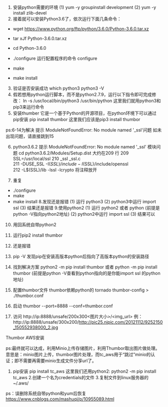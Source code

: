 1. 安装python需要的环境
(1) yum -y groupinstall development
(2) yum -y install zlib-devel
2. 接着就可以安装Python3.6了，依次运行下面几条命令：
- wget https://www.python.org/ftp/python/3.6.0/Python-3.6.0.tar.xz

- tar xJf Python-3.6.0.tar.xz

- cd Python-3.6.0

- ./configure
 运行配置程序的命令 configure
- make

- make install


3. 验证是否安装成功
which python3 
python3 -V
4. 假若想用python运行脚本，而不是python2.7.9，运行以下指令即可完成修改：
ln -s /usr/local/bin/python3 /usr/bin/python
这里我们就用python3和pip3来运行命令
5. 安装thumber 它是一个基于Python的开源项目，在python环境下可以通过pip安装
pip install thumbor
这里我们应该是pip3 install thumbor

ps:6-14为解决 提示 ModuleNotFoundError: No module named '_ssl'问题 如未出现问题，请直接跳到15

6. python3.6.2 提示 ModuleNotFoundError: No module named '_ssl' 模块问题 
cd python3.6.2/Modules/Setup.dist
大约在209 行
209 SSL=/usr/local/ssl
210 _ssl _ssl.c \
211 -DUSE_SSL -I$(SSL)/include -I$(SSL)/include/openssl \
212 -L$(SSL)/lib -lssl -lcrypto
将注释放开

7. 重复
- ./configure 
- make 
- make install
8.发现还是报错
(1) 运行
python3
(2) python3中运行
import ssl
(3) 结果还是报错
9.使用python2
(1) 运行
python2 或者 python (前提是python -V指向python2地址)
(2) python2中运行
import ssl
(3) 结果可以
10. 用回系统自带python2
11. 运行pip2 install thumbor 
12. 还是报错
13. pip -V 发现pip在安装高版本python后指向了高版本python的安装路径
14. 找到解决方案
python2 -m pip install thumbor
或者
python -m pip install thumbor
(前提是python -V查看到python指向的是你能import ssl 的python地址)

15. 配置thumbor文件 thumbor依赖python的 tornado
thumbor-config > ./thumbor.conf
16. 启动
thumbor --port=8888 --conf=thumbor.conf 
17. 访问
http://ip:8888/unsafe/200x300<图片大小>/<img_url>
例：http://ip:8888/unsafe/300x200/http://pic25.nipic.com/20121112/9252150_150552938000_2.jpg


Thumbor AWS安装

ps:最终就可以达成，利用Minio上传存储图片，利用Thumbor取出图片做处理。
意思是：minio图片上传，thumbor图片处理，而tc_aws用于“跳过”minio的认证；即不需要再需要minio生成文件分享url了。
1. pip安装
pip install tc_aws
这里我们还用python2:
python2 -m pip install tc_aws
2.创建一个名为credentials的文件
3.复制文件到linux服务器的~/.aws/<credentials>



ps：误删除系统自带python和yum后恢复
https://www.cnblogs.com/mashuqi/p/10955089.html

